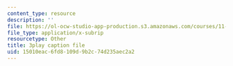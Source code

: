 ```yaml
---
content_type: resource
description: ''
file: https://ol-ocw-studio-app-production.s3.amazonaws.com/courses/11-384-malaysia-sustainable-cities-practicum-spring-2018/15010eac6fd8109d9b2c74d235aec2a2_b-PoEwPoRe8.srt
file_type: application/x-subrip
resourcetype: Other
title: 3play caption file
uid: 15010eac-6fd8-109d-9b2c-74d235aec2a2
---
```

